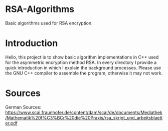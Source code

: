 # RSA-Algorithms
Basic algorithms used for RSA encryption.

# Introduction
Hello, this project is to show basic algorithm implementations in C++ used for the asymmetric encryption method RSA. 
In every directory I provide a quick introduction in which I explain the background processes. Please use the GNU C++ compiler 
to assemble the program, otherwise it may not work.

# Sources
German Sources:
https://www.scai.fraunhofer.de/content/dam/scai/de/documents/Mediathek/Mathematik%20f%C3%BCr%20die%20Praxis/rsa_skript_und_arbeitsblaetter.pdf 



